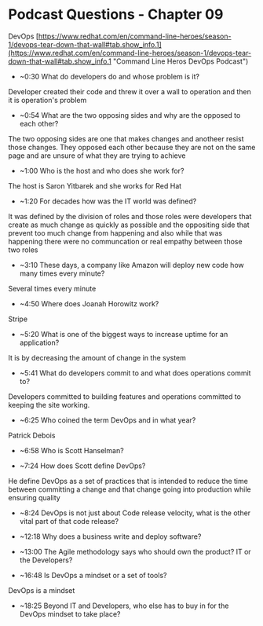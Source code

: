 # Podcast Questions - Chapter 09

DevOps [https://www.redhat.com/en/command-line-heroes/season-1/devops-tear-down-that-wall#tab.show_info.1](https://www.redhat.com/en/command-line-heroes/season-1/devops-tear-down-that-wall#tab.show_info.1 "Command Line Heros DevOps Podcast")

* ~0:30 What do developers do and whose problem is it?

Developer created their code and threw it over a wall to operation and then it is operation's problem

* ~0:54 What are the two opposing sides and why are the opposed to each other?

The two opposing sides are one that makes changes and anotheer resist those changes. They opposed each other because they are not on the same page and are unsure of what they are trying to achieve

* ~1:00 Who is the host and who does she work for?

The host is Saron Yitbarek and she works for Red Hat

* ~1:20 For decades how was the IT world was defined?

It was defined by the division of roles and those roles were developers that  create as much change as quickly as possible and the oppositing side that prevent too much change from happening and also while that was happening there were no communcation or real empathy between those two roles

* ~3:10 These days, a company like Amazon will deploy new code how many times every minute?

Several times every minute

* ~4:50 Where does Joanah Horowitz work?

Stripe

* ~5:20 What is one of the biggest ways to increase uptime for an application?

It is by decreasing the amount of change in the system

* ~5:41 What do developers commit to and what does operations commit to?

Developers committed to building features and operations committed to keeping the site working.

* ~6:25 Who coined the term DevOps and in what year?

Patrick Debois

* ~6:58 Who is Scott Hanselman?



* ~7:24 How does Scott define DevOps?

He define DevOps as a set of practices that is intended to reduce the time between committing a change and that change going into production while ensuring quality

* ~8:24 DevOps is not just about Code release velocity, what is the other vital part of that code release?



* ~12:18 Why does a business write and deploy software?



* ~13:00 The Agile methodology says who should own the product? IT or the Developers?



* ~16:48 Is DevOps a mindset or a set of tools?

DevOps is a mindset

* ~18:25 Beyond IT and Developers, who else has to buy in for the DevOps mindset to take place?

